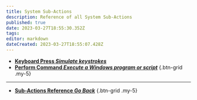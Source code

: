 ```yaml
---
title: System Sub-Actions
description: Reference of all System Sub-Actions
published: true
date: 2023-03-27T18:55:30.352Z
tags: 
editor: markdown
dateCreated: 2023-03-27T18:55:07.428Z
---
```


- [<i class="mdi mdi-keyboard-close primary--text"></i> **Keyboard Press *Simulate keystrokes***](/Sub-Actions/System/Keyboard-Press)
- [<i class="mdi mdi-code-greater-than primary--text"></i> **Perform Command *Execute a Windows program or script***](/Sub-Actions/System/Perform-Command)
{.btn-grid .my-5}

---

- [<i class="mdi mdi-chevron-left"></i>**Sub-Actions Reference *Go Back***](/Sub-Actions)
{.btn-grid .my-5}